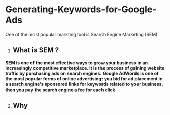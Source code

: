 # Generating-Keywords-for-Google-Ads
One of the most popular markting tool is Search Engine Marketing (SEM). 
1. ## What is SEM ?
**SEM is one of the most effective ways to grow your business in an increasingly competitive marketplace. It is the process of gaining website traffic by purchasing ads on search engines. Google AdWords is one of the most popular forms of online advertising: you bid for ad placement in a search engine's sponsored links for keywords related to your business, then you pay the search engine a fee for each click**

2. ## Why 


